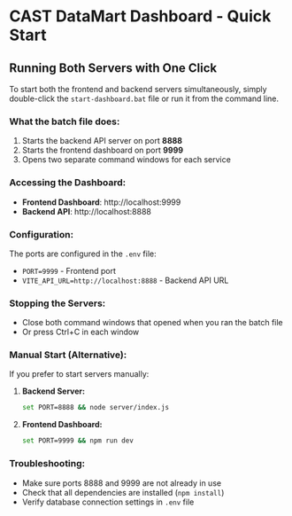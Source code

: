 # CAST DataMart Dashboard - Quick Start

## Running Both Servers with One Click

To start both the frontend and backend servers simultaneously, simply double-click the `start-dashboard.bat` file or run it from the command line.

### What the batch file does:
1. Starts the backend API server on port **8888**
2. Starts the frontend dashboard on port **9999**
3. Opens two separate command windows for each service

### Accessing the Dashboard:
- **Frontend Dashboard**: http://localhost:9999
- **Backend API**: http://localhost:8888

### Configuration:
The ports are configured in the `.env` file:
- `PORT=9999` - Frontend port
- `VITE_API_URL=http://localhost:8888` - Backend API URL

### Stopping the Servers:
- Close both command windows that opened when you ran the batch file
- Or press Ctrl+C in each window

### Manual Start (Alternative):
If you prefer to start servers manually:

1. **Backend Server:**
   ```bash
   set PORT=8888 && node server/index.js
   ```

2. **Frontend Dashboard:**
   ```bash
   set PORT=9999 && npm run dev
   ```

### Troubleshooting:
- Make sure ports 8888 and 9999 are not already in use
- Check that all dependencies are installed (`npm install`)
- Verify database connection settings in `.env` file